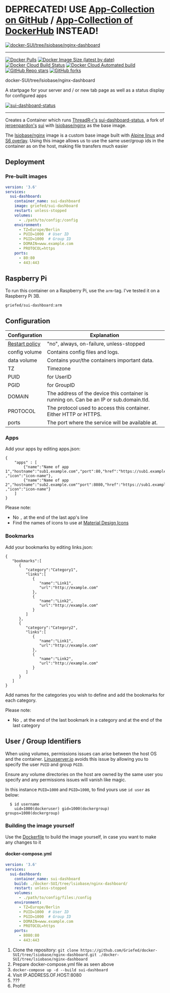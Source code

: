 # DEPRECATED! USE [App-Collection on GitHub](https://github.com/Griefed/docker-App-Collection) / [App-Collection of DockerHub](https://hub.docker.com/r/griefed/app-collection) INSTEAD!


[![docker-SUI/tree/lsiobase/nginx-dashboard](https://i.griefed.de/images/2020/11/19/docker-SUI_Dashboard_header.png)](https://github.com/Griefed/docker-SUI/tree/lsiobase/nginx-dashboard)

---

[![Docker Pulls](https://img.shields.io/docker/pulls/griefed/sui-dashboard?style=flat-square)](https://hub.docker.com/repository/docker/griefed/sui-dashboard)
[![Docker Image Size (latest by date)](https://img.shields.io/docker/image-size/griefed/sui-dashboard?label=Image%20size&sort=date&style=flat-square)](https://hub.docker.com/repository/docker/griefed/sui-dashboard)
[![Docker Cloud Build Status](https://img.shields.io/docker/cloud/build/griefed/sui-dashboard?label=Docker%20build&style=flat-square)](https://hub.docker.com/repository/docker/griefed/sui-dashboard)
[![Docker Cloud Automated build](https://img.shields.io/docker/cloud/automated/griefed/sui-dashboard?label=Docker%20build&style=flat-square)](https://hub.docker.com/repository/docker/griefed/sui-dashboard)
[![GitHub Repo stars](https://img.shields.io/github/stars/Griefed/docker-SUI?label=GitHub%20Stars&style=social)](https://github.com/Griefed/docker-SUI)
[![GitHub forks](https://img.shields.io/github/forks/Griefed/docker-SUI?label=GitHub%20Forks&style=social)](https://github.com/Griefed/docker-SUI)

docker-SUI/tree/lsiobase/nginx-dashboard

A startpage for your server and / or new tab page as well as a status display for configured apps

[![sui-dashboard-status](https://i.griefed.de/images/2020/11/19/docker-SUI_Dashboard_screenshot.png)](https://github.com/ThreadR-r/sui-dashboard-status)

---

Creates a Container which runs [ThreadR-r's](https://github.com/ThreadR-r) [sui-dashboard-status](https://github.com/ThreadR-r/sui-dashboard-status), a fork of [jeroenpardon's](https://github.com/jeroenpardon) [sui](https://github.com/jeroenpardon/sui) with [lsiobase/nginx](https://hub.docker.com/r/lsiobase/nginx) as the base image.

The [lsiobase/nginx](https://hub.docker.com/r/lsiobase/nginx) image is a custom base image built with [Alpine linux](https://alpinelinux.org/) and [S6 overlay](https://github.com/just-containers/s6-overlay).
Using this image allows us to use the same user/group ids in the container as on the host, making file transfers much easier

## Deployment

### Pre-built images

```docker-compose.yml
version: '3.6'
services:
  sui-dashboard:
    container_name: sui-dashboard
    image: griefed/sui-dashboard
    restart: unless-stopped
    volumes:
      - ./path/to/config:/config
    environment:
      - TZ=Europe/Berlin
      - PUID=1000  # User ID
      - PGID=1000  # Group ID
      - DOMAIN=www.example.com
      - PROTOCOL=https
    ports:
      - 80:80
      - 443:443
```

## Raspberry Pi

To run this container on a Raspberry Pi, use the `arm`-tag. I've tested it on a Raspberry Pi 3B.

`griefed/sui-dashboard:arm`

## Configuration

Configuration | Explanation
------------ | -------------
[Restart policy](https://docs.docker.com/compose/compose-file/#restart) | "no", always, on-failure, unless-stopped
config volume | Contains config files and logs.
data volume | Contains your/the containers important data.
TZ | Timezone
PUID | for UserID
PGID | for GroupID
DOMAIN | The address of the device this container is running on. Can be an IP or sub.domain.tld.
PROTOCOL | The protocol used to access this container. Either HTTP or HTTPS.
ports | The port where the service will be available at.

### Apps
Add your apps by editing apps.json:

    {
	    "apps" : [
		    {"name":"Name of app 1","hostname":"sub1.example.com","port":80,"href":"https://sub1.example.com" ,"icon":"icon-name"},
		    {"name":"Name of app 2","hostname":"sub2.example.com""port":8080,"href":"https://sub1.example.com" ,"icon":"icon-name"}
	    ]
    }

Please note:

 - No `,` at the end of the last app's line
 - Find the names  of icons to use at [Material Design Icons](https://materialdesignicons.com/)

### Bookmarks
Add your bookmarks by editing links.json:

```
{
   "bookmarks":[
      {
         "category":"Category1",
         "links":[
            {
               "name":"Link1",
               "url":"http://example.com"
            },
            {
               "name":"Link2",
               "url":"http://example.com"
            }
         ]
      },
      {
         "category":"Category2",
         "links":[
            {
               "name":"Link1",
               "url":"http://example.com"
            },
            {
               "name":"Link2",
               "url":"http://example.com"
            }
         ]
      }
   ]
}
```
Add names for the categories you wish to define and add the bookmarks for each category.

Please note:

 - No `,` at the end of the last bookmark in a category and at the end of the last category

## User / Group Identifiers

When using volumes, permissions issues can arise between the host OS and the container. [Linuxserver.io](https://www.linuxserver.io/) avoids this issue by allowing you to specify the user `PUID` and group `PGID`.

Ensure any volume directories on the host are owned by the same user you specify and any permissions issues will vanish like magic.

In this instance `PUID=1000` and `PGID=1000`, to find yours use `id user` as below:

```
  $ id username
    uid=1000(dockeruser) gid=1000(dockergroup) groups=1000(dockergroup)
```

### Building the image yourself

Use the [Dockerfile](https://github.com/Griefed/docker-SUI/tree/lsiobase/nginx-dashboard/Dockerfile) to build the image yourself, in case you want to make any changes to it

#### docker-compose.yml

```docker-compose.yml
version: '3.6'
services:
  sui-dashboard:
    container_name: sui-dashboard
    build: ./docker-SUI/tree/lsiobase/nginx-dashboard/
    restart: unless-stopped
    volumes:
      - ./path/to/config/files:/config
    environment:
      - TZ=Europe/Berlin
      - PUID=1000  # User ID
      - PGID=1000  # Group ID
      - DOMAIN=www.example.com
      - PROTOCOL=https
    ports:
      - 8080:80
      - 443:443
```

1. Clone the repository: `git clone https://github.com/Griefed/docker-SUI/tree/lsiobase/nginx-dashboard.git ./docker-SUI/tree/lsiobase/nginx-dashboard`
1. Prepare docker-compose.yml file as seen above
1. `docker-compose up -d --build sui-dashboard`
1. Visit IP.ADDRESS.OF.HOST:8080
1. ???
1. Profit!
